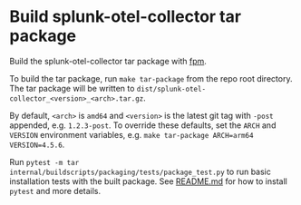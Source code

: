 # Build splunk-otel-collector tar package

Build the splunk-otel-collector tar package with [fpm](https://github.com/jordansissel/fpm).

To build the tar package, run `make tar-package` from the repo root directory. The tar package will be written to
`dist/splunk-otel-collector_<version>_<arch>.tar.gz`.

By default, `<arch>` is `amd64` and `<version>` is the latest git tag with `-post` appended, e.g. `1.2.3-post`.
To override these defaults, set the `ARCH` and `VERSION` environment variables, e.g.
`make tar-package ARCH=arm64 VERSION=4.5.6`.

Run `pytest -m tar internal/buildscripts/packaging/tests/package_test.py` to run basic installation tests with the built
package. See [README.md](../../tests/README.md) for how to install `pytest` and more details.
